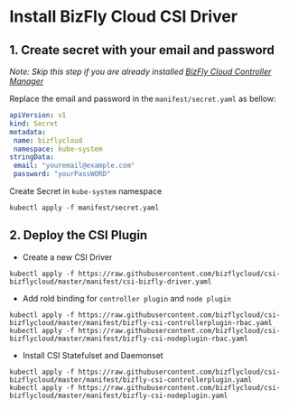 # Install BizFly Cloud CSI Driver

## 1. Create secret with your email and password

*Note: Skip this step if you are already installed [BizFly Cloud Controller Manager](https://github.com/bizflycloud/bizfly-cloud-controller-manager)*

Replace the email and password in the `manifest/secret.yaml` as bellow:

 ```yaml
apiVersion: v1
kind: Secret
metadata:
  name: bizflycloud
  namespace: kube-system
stringData:
  email: "youremail@example.com"
  password: "yourPassWORD"
```

Create Secret in `kube-system` namespace

```shell script
kubectl apply -f manifest/secret.yaml
```

## 2. Deploy the CSI Plugin

- Create a new CSI Driver

```shell script
kubectl apply -f https://raw.githubusercontent.com/bizflycloud/csi-bizflycloud/master/manifest/csi-bizfly-driver.yaml
```

- Add rold binding for `controller plugin` and `node plugin`

```shell script
kubectl apply -f https://raw.githubusercontent.com/bizflycloud/csi-bizflycloud/master/manifest/bizfly-csi-controllerplugin-rbac.yaml
kubectl apply -f https://raw.githubusercontent.com/bizflycloud/csi-bizflycloud/master/manifest/bizfly-csi-nodeplugin-rbac.yaml
```

- Install CSI Statefulset and Daemonset 

```shell script
kubectl apply -f https://raw.githubusercontent.com/bizflycloud/csi-bizflycloud/master/manifest/bizfly-csi-controllerplugin.yaml
kubectl apply -f https://raw.githubusercontent.com/bizflycloud/csi-bizflycloud/master/manifest/bizfly-csi-nodeplugin.yaml
```